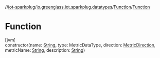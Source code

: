 //[iot-sparkplug](../../../index.md)/[io.greenglass.iot.sparkplug.datatypes](../index.md)/[Function](index.md)/[Function](-function.md)

# Function

[jvm]\
constructor(name: [String](https://kotlinlang.org/api/latest/jvm/stdlib/kotlin/-string/index.html), type: MetricDataType, direction: [MetricDirection](../../io.greenglass.iot.sparkplug.host.models/-metric-direction/index.md), metricName: [String](https://kotlinlang.org/api/latest/jvm/stdlib/kotlin/-string/index.html), description: [String](https://kotlinlang.org/api/latest/jvm/stdlib/kotlin/-string/index.html))
